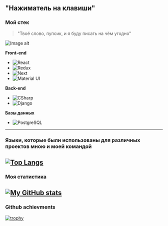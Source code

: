 "Нажиматель на клавиши"
---
### Мой стек
>"Твоё слово, пупсик, и я буду писать на чём угодно"

![Image alt](https://github.com/epsilxn/epsilxn/raw/main/kot-v-sapogah.png)

**Front-end**
* ![React](https://img.shields.io/badge/React-000000?style=for-the-badge&logo=React&logoColor=#61DAFB)
* ![Redux](https://img.shields.io/badge/Redux-000000?style=for-the-badge&logo=Redux&logoColor=#764ABC)
* ![Next](https://img.shields.io/badge/Next-000000?style=for-the-badge&logo=Next.js&logoColor=#000000)
* ![Material UI](https://img.shields.io/badge/MaterialUI-000000?style=for-the-badge&logo=MUI&logoColor=#007FFF)

**Back-end**
* ![CSharp](https://img.shields.io/badge/CSharp-000000?style=for-the-badge&logo=CSharp)
* ![Django](https://img.shields.io/badge/Django-000000?style=for-the-badge&logo=Django)

**Базы данных**
* ![PostgreSQL](https://img.shields.io/badge/PostgreSQL-000000?style=for-the-badge&logo=PostgreSQL&logoColor=#4169E1)
---
### Языки, которые были использованы для различных проектов мною и моей командой
[![Top Langs](https://github-readme-stats.vercel.app/api/top-langs/?username=epsilxn&theme=algolia)](https://github.com/anuraghazra/github-readme-stats)
---
### Моя статистика
[![My GitHub stats](https://github-readme-stats.vercel.app/api?username=epsilxn&count_private=true&show_icons=true&theme=algolia)](https://github.com/anuraghazra/github-readme-stats)
---
### Github achievments
[![trophy](https://github-profile-trophy.vercel.app/?username=epsilxn&theme=onedark)](https://github.com/ryo-ma/github-profile-trophy)
